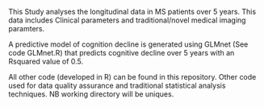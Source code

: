 This Study analyses the longitudinal data in MS patients over 5 years. This data includes Clinical parameters and traditional/novel medical imaging paramters.

A predictive model of cognition decline is generated using GLMnet (See code GLMnet.R) that predicts cognitive decline over 5 years with an Rsquared value of 0.5.

All other code (developed in R) can be found in this repository. Other code used for data quality assurance and traditional statistical analysis techniques. NB working directory will be uniques.
